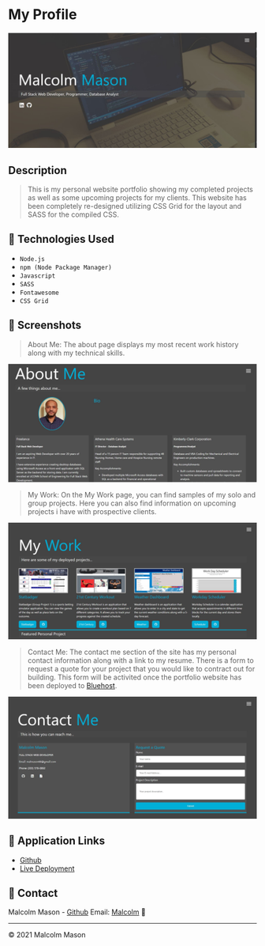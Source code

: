 # My Profile

![Profile](./img/mainpage.JPG)

## Description


> This is my personal website portfolio showing my completed projects as well as some upcoming projects for my clients. This website has been completely re-designed utilizing CSS Grid for the layout and SASS for the compiled CSS.


## 🧰 Technologies Used

* `Node.js`
* `npm (Node Package Manager)`
* `Javascript`
* `SASS`
* `Fontawesome`
* `CSS Grid`

## 📸 Screenshots

> About Me: The about page displays my most recent work history along with my technical skills. 

![About](./img/about.JPG)

> My Work: On the My Work page, you can find samples of my solo and group projects. Here you can also find information on upcoming projects i have with prospective clients. 

![MyWork](./img/mywork.JPG)

> Contact Me: The contact me section of the site has my personal contact information along with a link to my resume. There is a form to request a quote for your project that you would like to contract out for building. This form will be activited once the portfolio website has been deployed to [Bluehost](https://www.bluehost.com/).

![Contact](./img/contact.jpg)




## 🔗 Application Links
* [Github](https://github.com/malmason/profile)
* [Live Deployment](https://malmason.github.io/profile/)

## 📱 Contact 

Malcolm Mason - [Github](https://github.com/malmason) Email: [Malcolm](mailto:malmason66@gmail.com) 📧

---

&copy; 2021 Malcolm Mason